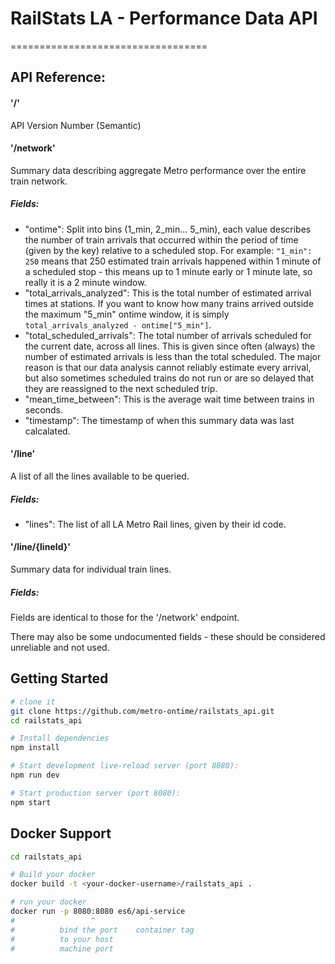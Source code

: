# RailStats LA - Performance Data API
==================================

## API Reference:

#### '/'
API Version Number (Semantic)

#### '/network'
Summary data describing aggregate Metro performance over the entire train network.
##### Fields:
* "ontime": Split into bins (1_min, 2_min... 5_min), each value describes the number of train arrivals that occurred within the period of time (given by the key) relative to a scheduled stop. For example: `"1_min": 250` means that 250 estimated train arrivals happened within 1 minute of a scheduled stop - this means up to 1 minute early or 1 minute late, so really it is a 2 minute window.
* "total_arrivals_analyzed": This is the total number of estimated arrival times at stations. If you want to know how many trains arrived outside the maximum "5_min" ontime window, it is simply `total_arrivals_analyzed - ontime["5_min"]`.
* "total_scheduled_arrivals": The total number of arrivals scheduled for the current date, across all lines. This is given since often (always) the number of estimated arrivals is less than the total scheduled. The major reason is that our data analysis cannot reliably estimate every arrival, but also sometimes scheduled trains do not run or are so delayed that they are reassigned to the next scheduled trip.
* "mean_time_between": This is the average wait time between trains in seconds.
* "timestamp": The timestamp of when this summary data was last calcalated.

#### '/line'
A list of all the lines available to be queried.
##### Fields:
* "lines": The list of all LA Metro Rail lines, given by their id code.

#### '/line/{lineId}'
Summary data for individual train lines.
##### Fields:
Fields are identical to those for the '/network' endpoint.

There may also be some undocumented fields - these should be considered unreliable and not used.

Getting Started
---------------

```sh
# clone it
git clone https://github.com/metro-ontime/railstats_api.git
cd railstats_api

# Install dependencies
npm install

# Start development live-reload server (port 8080):
npm run dev

# Start production server (port 8080):
npm start
```
Docker Support
------
```sh
cd railstats_api

# Build your docker
docker build -t <your-docker-username>/railstats_api .

# run your docker
docker run -p 8080:8080 es6/api-service
#                 ^            ^
#          bind the port    container tag
#          to your host
#          machine port   

```

